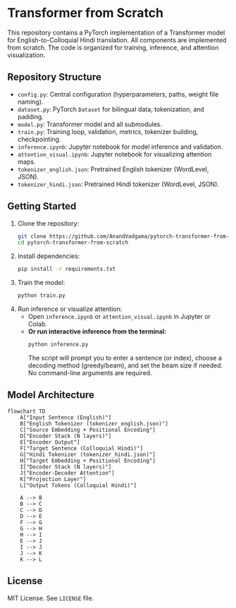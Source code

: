 # Transformer from Scratch

This repository contains a PyTorch implementation of a Transformer model for English-to-Colloquial Hindi translation. All components are implemented from scratch. The code is organized for training, inference, and attention visualization.

## Repository Structure

- `config.py`: Central configuration (hyperparameters, paths, weight file naming).
- `dataset.py`: PyTorch `Dataset` for bilingual data, tokenization, and padding.
- `model.py`: Transformer model and all submodules.
- `train.py`: Training loop, validation, metrics, tokenizer building, checkpointing.
- `inference.ipynb`: Jupyter notebook for model inference and validation.
- `attention_visual.ipynb`: Jupyter notebook for visualizing attention maps.
- `tokenizer_english.json`: Pretrained English tokenizer (WordLevel, JSON).
- `tokenizer_hindi.json`: Pretrained Hindi tokenizer (WordLevel, JSON).

## Getting Started

1. Clone the repository:
   ```bash
   git clone https://github.com/AnandVadgama/pytorch-transformer-from-scratch.git
   cd pytorch-transformer-from-scratch
   ```
2. Install dependencies:
   ```bash
   pip install -r requirements.txt
   ```
3. Train the model:
   ```bash
   python train.py
   ```
4. Run inference or visualize attention:
   - Open `inference.ipynb` or `attention_visual.ipynb` in Jupyter or Colab.
   - **Or run interactive inference from the terminal:**
     ```bash
     python inference.py
     ```
     The script will prompt you to enter a sentence (or index), choose a decoding method (greedy/beam), and set the beam size if needed. No command-line arguments are required.

## Model Architecture

```mermaid
flowchart TD
    A["Input Sentence (English)"]
    B["English Tokenizer (tokenizer_english.json)"]
    C["Source Embedding + Positional Encoding"]
    D["Encoder Stack (N layers)"]
    E["Encoder Output"]
    F["Target Sentence (Colloquial Hindi)"]
    G["Hindi Tokenizer (tokenizer_hindi.json)"]
    H["Target Embedding + Positional Encoding"]
    I["Decoder Stack (N layers)"]
    J["Encoder-Decoder Attention"]
    K["Projection Layer"]
    L["Output Tokens (Colloquial Hindi)"]

    A --> B
    B --> C
    C --> D
    D --> E
    F --> G
    G --> H
    H --> I
    E --> J
    I --> J
    J --> K
    K --> L
```

## License

MIT License. See `LICENSE` file.
